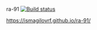 ra-91
[![Build status](https://ci.appveyor.com/api/projects/status/50gn2qvux5hqgnde?svg=true)](https://ci.appveyor.com/project/IsmagilovRF/ra-91)

https://ismagilovrf.github.io/ra-91/

